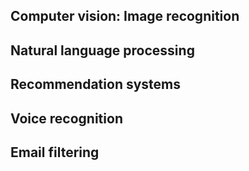 ## Computer vision: Image recognition

## Natural language processing

## Recommendation systems

## Voice recognition

## Email filtering
